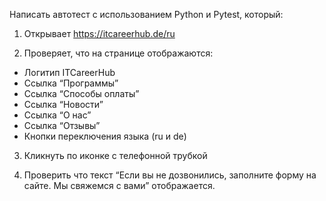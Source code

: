 Написать автотест с использованием Python и Pytest, который:

1. Открывает https://itcareerhub.de/ru

2. Проверяет, что на странице отображаются:
 * Логитип ITCareerHub
 * Ссылка “Программы”
 * Ссылка “Способы оплаты”
 * Ссылка “Новости”
 * Ссылка “О нас”
 * Ссылка “Отзывы”
 * Кнопки переключения языка (ru и de)

3. Кликнуть по иконке с телефонной трубкой

4. Проверить что текст “Если вы не дозвонились, заполните форму на сайте. Мы свяжемся с вами” отображается.